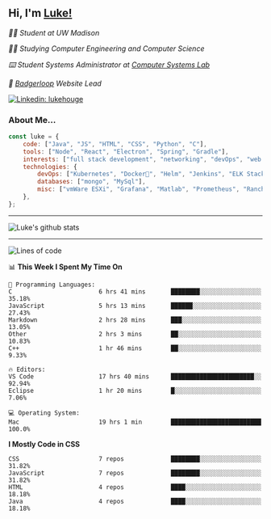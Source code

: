 <h2> Hi, I'm <a href="https://www.lukehouge.com">Luke!</a></h2>

<p><em>👨‍🎓 Student at UW Madison</em></p>
<p><em>🧑‍💻 Studying Computer Engineering and Computer Science</em></p>
<p><em>⌨️ Student Systems Administrator at <a href="https://csl.cs.wisc.edu/">Computer Systems Lab</a></em></p>
<p><em>🚆  <a href="https://badgerloop.com">Badgerloop</a> Website Lead</em></p>


[![Linkedin: lukehouge](https://img.shields.io/badge/-lukehouge-blue?style=flat-square&logo=Linkedin&logoColor=white&link=https://www.linkedin.com/in/lukehouge/)](https://www.linkedin.com/in/lukehouge/)

### About Me...  

```javascript
const luke = {
    code: ["Java", "JS", "HTML", "CSS", "Python", "C"],
    tools: ["Node", "React", "Electron", "Spring", "Gradle"],
    interests: ["full stack development", "networking", "devOps", "web dev", "photography"],
    technologies: {
        devOps: ["Kubernetes", "Docker🐳", "Helm", "Jenkins", "ELK Stack"],
        databases: ["mongo", "MySql"],
        misc: ["vmWare ESXi", "Grafana", "Matlab", "Prometheus", "Rancher", "Cisco"]
    },
};
```
---

![Luke's github stats](https://github-readme-stats.vercel.app/api?username=lukehouge&show_icons=true&theme=dracula)

---

<!--START_SECTION:waka-->
![Lines of code](https://img.shields.io/badge/From%20Hello%20World%20I%27ve%20Written-374901%20lines%20of%20code-blue)

📊 **This Week I Spent My Time On** 

```text
💬 Programming Languages: 
C                        6 hrs 41 mins       ████████░░░░░░░░░░░░░░░░░   35.18% 
JavaScript               5 hrs 13 mins       ██████░░░░░░░░░░░░░░░░░░░   27.43% 
Markdown                 2 hrs 28 mins       ███░░░░░░░░░░░░░░░░░░░░░░   13.05% 
Other                    2 hrs 3 mins        ██░░░░░░░░░░░░░░░░░░░░░░░   10.83% 
C++                      1 hr 46 mins        ██░░░░░░░░░░░░░░░░░░░░░░░   9.33%

🔥 Editors: 
VS Code                  17 hrs 40 mins      ███████████████████████░░   92.94% 
Eclipse                  1 hr 20 mins        █░░░░░░░░░░░░░░░░░░░░░░░░   7.06%

💻 Operating System: 
Mac                      19 hrs 1 min        █████████████████████████   100.0%

```

**I Mostly Code in CSS** 

```text
CSS                      7 repos             ████████░░░░░░░░░░░░░░░░░   31.82% 
JavaScript               7 repos             ████████░░░░░░░░░░░░░░░░░   31.82% 
HTML                     4 repos             ████░░░░░░░░░░░░░░░░░░░░░   18.18% 
Java                     4 repos             ████░░░░░░░░░░░░░░░░░░░░░   18.18%

```



<!--END_SECTION:waka-->
